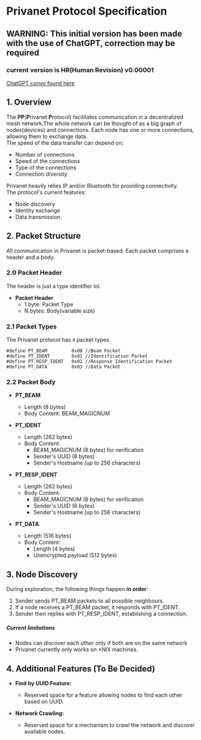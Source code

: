 # Privanet Protocol Specification
## WARNING: This initial version has been made with the use of ChatGPT, correction may be required
### current version is **HR**(Human Revision) v0.00001
[ChatGPT convo found here](https://chat.openai.com/share/6d97b261-7769-4a95-bee4-0157a8ae8e07)


## 1. Overview
The **PP**(**P**rivanet **P**rotocol) facilitates communication in a decentralized mesh network.The whole network can be thought of as a big graph of nodes(devices) and connections. Each node has one or more connections, allowing them to exchange data.</br>
The speed of the data transfer can depend on:
 - Number of connections
 - Speed of the connections
 - Type of the connections
 - Connection diversity

Privanet heavily relies IP and/or Bluetooth for providing connectivity.</br>
The protocol's current features:
 - Node discovery
 - Identity exchange
 - Data transmission.

## 2. Packet Structure
All communication in Privanet is packet-based. Each packet comprises a header and a body.
### 2.0 Packet Header
The header is just a type identifier lol.
- **Packet Header**
  - 1 byte: Packet Type
  - N bytes: Body(variable size)

### 2.1 Packet Types
The Privanet protocol has `4` packet types
```
#define PT_BEAM         0x00 //Beam Packet
#define PT_IDENT        0x01 //Identification Packet
#define PT_RESP_IDENT   0x02 //Response Identification Packet
#define PT_DATA         0x03 //Data Packet
```
### 2.2 Packet Body

- **PT_BEAM** 
  - Length (8 bytes)
  - Body Content: BEAM_MAGICNUM

- **PT_IDENT** 
  - Length (262 bytes)
  - Body Content:
    - BEAM_MAGICNUM (8 bytes) for verification
    - Sender's UUID (8 bytes)
    - Sender's Hostname (up to 256 characters)

- **PT_RESP_IDENT** 
  - Length (262 bytes)
  - Body Content:
    - BEAM_MAGICNUM (8 bytes) for verification
    - Sender's UUID (8 bytes)
    - Sender's Hostname (up to 256 characters)

- **PT_DATA** 
  - Length (516 bytes)
  - Body Content: 
    - Length (4 bytes)
    - Unencrypted payload (512 bytes)

## 3. Node Discovery

During exploration, the following things happen **in order**:
 1. Sender sends PT_BEAM packets to all possible neighbours.
 2. If a node receives a PT_BEAM packet, it responds with PT_IDENT.
 3. Sender then replies with PT_RESP_IDENT, establishing a connection.

##### Current limitations
- Nodes can discover each other only if both are on the same network
- Privanet currently only works on *NIX machines.

## 4. Additional Features (To Be Decided)

- **Find by UUID Feature:**
  - Reserved space for a feature allowing nodes to find each other based on UUID.

- **Network Crawling:**
  - Reserved space for a mechanism to crawl the network and discover available nodes.